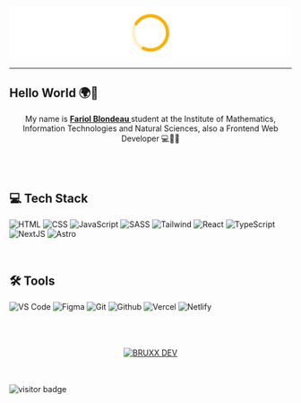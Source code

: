 <img src="./cover.svg">

<hr />

## Hello World 🌍👋

<p align="center"> My name is <strong><a href="https://bruxx.netlify.app/">
<brx>Fariol Blondeau</brx>
</a></strong> student at the Institute of Mathematics, Information Technologies and Natural Sciences, also a Frontend Web Developer 💻🔬🧪</p>

<!-- <brx> is the new tag -->
<br/>
<br/>

## 💻 Tech Stack

![HTML](https://img.shields.io/badge/HTML5-E34F26?style=for-the-badge&logo=html5&logoColor=white)
![CSS](https://img.shields.io/badge/-css3-1572B6?&style=for-the-badge&logo=css3&logoColor=white)
![JavaScript](https://img.shields.io/badge/-javascript-F7DF1E?&style=for-the-badge&logo=javascript&logoColor=black)
![SASS](https://img.shields.io/badge/Sass-CC6699?style=for-the-badge&logo=sass&logoColor=white)
![Tailwind](https://img.shields.io/badge/Tailwind-38B2AC?style=for-the-badge&logo=tailwind-css&logoColor=white)
![React](https://img.shields.io/badge/-ReactJS-242424?&style=for-the-badge&logo=react&logoColor=0cbaff)
![TypeScript](https://img.shields.io/badge/TypeScript-2589BD?style=for-the-badge&logo=typescript&logoColor=FFFFFF)
![NextJS](https://img.shields.io/badge/NextJS-FFF?style=for-the-badge&logo=vercel&logoColor=000)
![Astro](https://img.shields.io/badge/Astro-orange?style=for-the-badge&logo=astro&logoColor=000)

<br />

## 🛠️ Tools

![VS Code](https://img.shields.io/badge/-VSCode-007ACC?&style=for-the-badge&logo=visual-studio-code&logoColor=white)
![Figma](https://img.shields.io/badge/figma-b668ff?style=for-the-badge&logo=figma&logoColor=white)
![Git](https://img.shields.io/badge/-Git-F05032?&style=for-the-badge&logo=git&logoColor=white)
![Github](https://img.shields.io/badge/Github-000?style=for-the-badge&logo=github&logoColor=FFFFFF)
![Vercel](https://img.shields.io/badge/Vercel-000000?style=for-the-badge&logo=vercel&logoColor=white)
![Netlify](https://img.shields.io/badge/Netlify-white?style=for-the-badge&logo=netlify&logoColor=black)

<br />
<br />
<br />
<div align="center">
  <a href="#">
    <img src="https://user-images.githubusercontent.com/81830567/155032492-db9b4016-2210-42cb-bec6-8d3f6e33bbff.svg" alt="BRUXX DEV" width="100" height="100"/>
  </a>
</div>

<br/>
<br/>

![visitor badge](https://visitor-badge.laobi.icu/badge?page_id=bruxx-6243.visitor-badge&left_color=red&right_color=green)

<!-- ![Python](https://img.shields.io/badge/Python-3254af?style=for-the-badge&logo=python&logoColor=FFE548) -->
